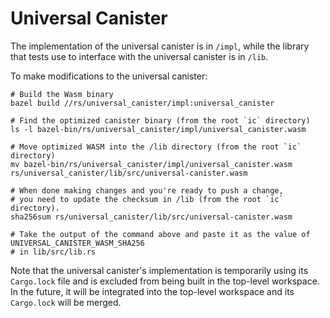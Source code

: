 Universal Canister
==================

The implementation of the universal canister is in `/impl`, while the library that
tests use to interface with the universal canister is in `/lib`.

To make modifications to the universal canister:

```shell
# Build the Wasm binary
bazel build //rs/universal_canister/impl:universal_canister

# Find the optimized canister binary (from the root `ic` directory)
ls -l bazel-bin/rs/universal_canister/impl/universal_canister.wasm

# Move optimized WASM into the /lib directory (from the root `ic` directory)
mv bazel-bin/rs/universal_canister/impl/universal_canister.wasm rs/universal_canister/lib/src/universal-canister.wasm

# When done making changes and you're ready to push a change,
# you need to update the checksum in /lib (from the root `ic` directory).
sha256sum rs/universal_canister/lib/src/universal-canister.wasm

# Take the output of the command above and paste it as the value of UNIVERSAL_CANISTER_WASM_SHA256
# in lib/src/lib.rs
```

Note that the universal canister's implementation is temporarily using its `Cargo.lock` file
and is excluded from being built in the top-level workspace. In the future, it will be
integrated into the top-level workspace and its `Cargo.lock` will be merged.
